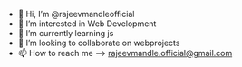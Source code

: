 - 👋 Hi, I’m @rajeevmandleofficial
- 👀 I’m interested in Web Development
- 🌱 I’m currently learning js
- 💞️ I’m looking to collaborate on webprojects
- 📫 How to reach me --> rajeevmandle.official@gmail.com

<!---
rajeevmandleofficial/rajeevmandleofficial is a ✨ special ✨ repository because its `README.md` (this file) appears on your GitHub profile.
You can click the Preview link to take a look at your changes.
--->
